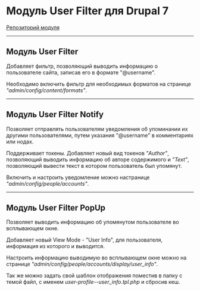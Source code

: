 # Модуль User Filter для Drupal 7
[Репозиторий модуля](https://github.com/awd-studio/user_filter)
_________________________________

## Модуль User Filter

Добавляет фильтр, позволяющий выводить информацию о пользователе сайта, записав его в формате "@username".

Необходимо включить фильтр для необходимых форматов на странице *"admin/config/content/formats"*.
_________________________________

## Модуль User Filter Notify

Позволяет отправлять пользователям уведомления об упоминании их другими пользователями, путем указания "@username" в комментариях или нодах.

Поддерживает токены.
Добавляет новый вид токенов *"Author"*, позволяющий выводить информацию об авторе содержимого и *"Text"*, позволяющий вывести текст в котором пользователь был упомянут.

Включить и настроить уведомление можно настранице *"admin/config/people/accounts"*.
_________________________________

## Модуль User Filter PopUp

Позволяет выводить информацию об упомянутом пользователе во всплывающем окне.

Добавляет новый View Mode - "User Info", для пользователя, информация из которого и выводится. 

Настроить информацию выводимую во всплывающем окне можно на странице *"admin/config/people/accounts/display/user_info"*.

Так же можно задать свой шаблон отображения поместив в папку с темой файл, с именем *user-profile--user_info.tpl.php* и сбросив кеш.
